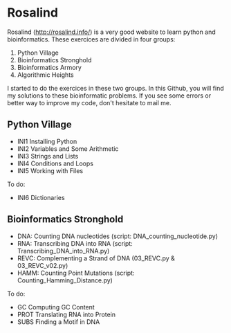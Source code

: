 # Rosalind

Rosalind (http://rosalind.info/) is a very good website to learn python and bioinformatics. These exercices are divided in four groups: 

1. Python Village
2. Bioinformatics Stronghold
3. Bioinformatics Armory
4. Algorithmic Heights

I started to do the exercices in these two groups. In this Github, you will find my solutions to these bioinformatic problems. If you see some errors or better way to improve my code, don't hesitate to mail me.

## Python Village
- INI1	Installing Python
- INI2	Variables and Some Arithmetic
- INI3	Strings and Lists
- INI4	Conditions and Loops
- INI5	Working with Files

To do:
- INI6	Dictionaries

## Bioinformatics Stronghold
- DNA: Counting DNA nucleotides (script: DNA_counting_nucleotide.py)
- RNA: Transcribing DNA into RNA (script: Transcribing_DNA_into_RNA.py)
- REVC: Complementing a Strand of DNA (03_REVC.py & 03_REVC_v02.py)
- HAMM: Counting Point Mutations (script: Counting_Hamming_Distance.py)

To do:
- GC  Computing GC Content
- PROT	Translating RNA into Protein
- SUBS	Finding a Motif in DNA